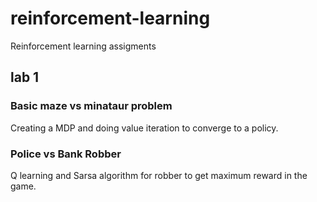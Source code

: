 # reinforcement-learning
Reinforcement learning assigments

## lab 1
### Basic maze vs minataur problem
Creating a MDP and doing value iteration to converge to a policy.

### Police vs Bank Robber
Q learning and Sarsa algorithm for robber to get maximum reward in the game.
